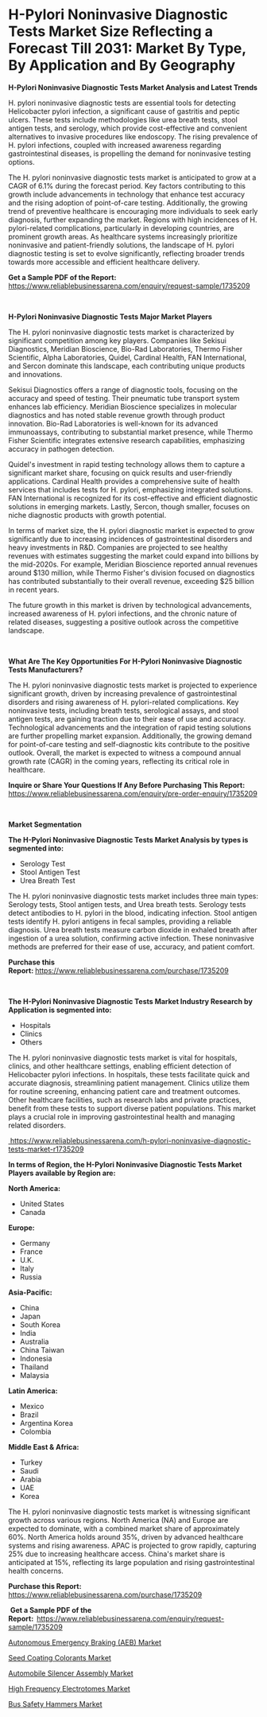 <p><h1>H-Pylori Noninvasive Diagnostic Tests Market Size Reflecting a Forecast Till 2031: Market By Type, By Application and By Geography</h1></p><p><strong>H-Pylori Noninvasive Diagnostic Tests Market Analysis and Latest Trends</strong></p>
<p><p>H. pylori noninvasive diagnostic tests are essential tools for detecting Helicobacter pylori infection, a significant cause of gastritis and peptic ulcers. These tests include methodologies like urea breath tests, stool antigen tests, and serology, which provide cost-effective and convenient alternatives to invasive procedures like endoscopy. The rising prevalence of H. pylori infections, coupled with increased awareness regarding gastrointestinal diseases, is propelling the demand for noninvasive testing options.</p><p>The H. pylori noninvasive diagnostic tests market is anticipated to grow at a CAGR of 6.1% during the forecast period. Key factors contributing to this growth include advancements in technology that enhance test accuracy and the rising adoption of point-of-care testing. Additionally, the growing trend of preventive healthcare is encouraging more individuals to seek early diagnosis, further expanding the market. Regions with high incidences of H. pylori-related complications, particularly in developing countries, are prominent growth areas. As healthcare systems increasingly prioritize noninvasive and patient-friendly solutions, the landscape of H. pylori diagnostic testing is set to evolve significantly, reflecting broader trends towards more accessible and efficient healthcare delivery.</p></p>
<p><strong>Get a Sample PDF of the Report:&nbsp;</strong> <a href="https://www.reliablebusinessarena.com/enquiry/request-sample/1735209?utm_campaign=1174&utm_medium=2&utm_source=Github&utm_content=ia&utm_term=13102024&utm_id=h-pylori-noninvasive-diagnostic-tests">https://www.reliablebusinessarena.com/enquiry/request-sample/1735209</a></p>
<p>&nbsp;</p>
<p><strong>H-Pylori Noninvasive Diagnostic Tests Major Market Players</strong></p>
<p><p>The H. pylori noninvasive diagnostic tests market is characterized by significant competition among key players. Companies like Sekisui Diagnostics, Meridian Bioscience, Bio-Rad Laboratories, Thermo Fisher Scientific, Alpha Laboratories, Quidel, Cardinal Health, FAN International, and Sercon dominate this landscape, each contributing unique products and innovations. </p><p>Sekisui Diagnostics offers a range of diagnostic tools, focusing on the accuracy and speed of testing. Their pneumatic tube transport system enhances lab efficiency. Meridian Bioscience specializes in molecular diagnostics and has noted stable revenue growth through product innovation. Bio-Rad Laboratories is well-known for its advanced immunoassays, contributing to substantial market presence, while Thermo Fisher Scientific integrates extensive research capabilities, emphasizing accuracy in pathogen detection.</p><p>Quidel's investment in rapid testing technology allows them to capture a significant market share, focusing on quick results and user-friendly applications. Cardinal Health provides a comprehensive suite of health services that includes tests for H. pylori, emphasizing integrated solutions. FAN International is recognized for its cost-effective and efficient diagnostic solutions in emerging markets. Lastly, Sercon, though smaller, focuses on niche diagnostic products with growth potential.</p><p>In terms of market size, the H. pylori diagnostic market is expected to grow significantly due to increasing incidences of gastrointestinal disorders and heavy investments in R&D. Companies are projected to see healthy revenues with estimates suggesting the market could expand into billions by the mid-2020s. For example, Meridian Bioscience reported annual revenues around $130 million, while Thermo Fisher's division focused on diagnostics has contributed substantially to their overall revenue, exceeding $25 billion in recent years.</p><p>The future growth in this market is driven by technological advancements, increased awareness of H. pylori infections, and the chronic nature of related diseases, suggesting a positive outlook across the competitive landscape.</p></p>
<p>&nbsp;</p>
<p><strong>What Are The Key Opportunities For H-Pylori Noninvasive Diagnostic Tests Manufacturers?</strong></p>
<p><p>The H. pylori noninvasive diagnostic tests market is projected to experience significant growth, driven by increasing prevalence of gastrointestinal disorders and rising awareness of H. pylori-related complications. Key noninvasive tests, including breath tests, serological assays, and stool antigen tests, are gaining traction due to their ease of use and accuracy. Technological advancements and the integration of rapid testing solutions are further propelling market expansion. Additionally, the growing demand for point-of-care testing and self-diagnostic kits contribute to the positive outlook. Overall, the market is expected to witness a compound annual growth rate (CAGR) in the coming years, reflecting its critical role in healthcare.</p></p>
<p><strong>Inquire or Share Your Questions If Any Before Purchasing This Report:</strong> <a href="https://www.reliablebusinessarena.com/enquiry/pre-order-enquiry/1735209?utm_campaign=1174&utm_medium=2&utm_source=Github&utm_content=ia&utm_term=13102024&utm_id=h-pylori-noninvasive-diagnostic-tests">https://www.reliablebusinessarena.com/enquiry/pre-order-enquiry/1735209</a></p>
<p>&nbsp;</p>
<p><strong>Market Segmentation</strong></p>
<p><strong>The H-Pylori Noninvasive Diagnostic Tests Market Analysis by types is segmented into:</strong></p>
<p><ul><li>Serology Test</li><li>Stool Antigen Test</li><li>Urea Breath Test</li></ul></p>
<p><p>The H. pylori noninvasive diagnostic tests market includes three main types: Serology tests, Stool antigen tests, and Urea breath tests. Serology tests detect antibodies to H. pylori in the blood, indicating infection. Stool antigen tests identify H. pylori antigens in fecal samples, providing a reliable diagnosis. Urea breath tests measure carbon dioxide in exhaled breath after ingestion of a urea solution, confirming active infection. These noninvasive methods are preferred for their ease of use, accuracy, and patient comfort.</p></p>
<p><strong>Purchase this Report:&nbsp;</strong><a href="https://www.reliablebusinessarena.com/purchase/1735209?utm_campaign=1174&utm_medium=2&utm_source=Github&utm_content=ia&utm_term=13102024&utm_id=h-pylori-noninvasive-diagnostic-tests">https://www.reliablebusinessarena.com/purchase/1735209</a></p>
<p>&nbsp;</p>
<p><strong>The H-Pylori Noninvasive Diagnostic Tests Market Industry Research by Application is segmented into:</strong></p>
<p><ul><li>Hospitals</li><li>Clinics</li><li>Others</li></ul></p>
<p><p>The H. pylori noninvasive diagnostic tests market is vital for hospitals, clinics, and other healthcare settings, enabling efficient detection of Helicobacter pylori infections. In hospitals, these tests facilitate quick and accurate diagnosis, streamlining patient management. Clinics utilize them for routine screening, enhancing patient care and treatment outcomes. Other healthcare facilities, such as research labs and private practices, benefit from these tests to support diverse patient populations. This market plays a crucial role in improving gastrointestinal health and managing related disorders.</p></p>
<p><a href="https://www.reliablebusinessarena.com/h-pylori-noninvasive-diagnostic-tests-market-r1735209?utm_campaign=1174&utm_medium=2&utm_source=Github&utm_content=ia&utm_term=13102024&utm_id=h-pylori-noninvasive-diagnostic-tests">&nbsp;https://www.reliablebusinessarena.com/h-pylori-noninvasive-diagnostic-tests-market-r1735209</a></p>
<p><strong>In terms of Region, the H-Pylori Noninvasive Diagnostic Tests Market Players available by Region are:</strong></p>
<p>
    <p> <strong> North America: </strong>
        <ul>
            <li>United States</li>
            <li>Canada</li>
        </ul>
        </p> 
    <p> <strong> Europe: </strong>
        <ul>
            <li>Germany</li>
            <li>France</li>
            <li>U.K.</li>
            <li>Italy</li>
            <li>Russia</li>
        </ul>
        </p> 
    <p> <strong> Asia-Pacific: </strong>
        <ul>
            <li>China</li>
            <li>Japan</li>
            <li>South Korea</li>
            <li>India</li>
            <li>Australia</li>
            <li>China Taiwan</li>
            <li>Indonesia</li>
            <li>Thailand</li>
            <li>Malaysia</li>
        </ul>
        </p> 
    <p> <strong> Latin America: </strong>
        <ul>
            <li>Mexico</li>
            <li>Brazil</li>
            <li>Argentina Korea</li>
            <li>Colombia</li>
        </ul>
        </p> 
    <p> <strong> Middle East & Africa: </strong>
        <ul>
            <li>Turkey</li>
            <li>Saudi</li>
            <li>Arabia</li>
            <li>UAE</li>
            <li>Korea</li>
        </ul>
    </p>
    </p>
<p><p>The H. pylori noninvasive diagnostic tests market is witnessing significant growth across various regions. North America (NA) and Europe are expected to dominate, with a combined market share of approximately 60%. North America holds around 35%, driven by advanced healthcare systems and rising awareness. APAC is projected to grow rapidly, capturing 25% due to increasing healthcare access. China's market share is anticipated at 15%, reflecting its large population and rising gastrointestinal health concerns.</p></p>
<p><strong>Purchase this Report: </strong><a href="https://www.reliablebusinessarena.com/purchase/1735209?utm_campaign=1174&utm_medium=2&utm_source=Github&utm_content=ia&utm_term=13102024&utm_id=h-pylori-noninvasive-diagnostic-tests">https://www.reliablebusinessarena.com/purchase/1735209</a></p>
<p>&nbsp;<strong>Get a Sample PDF of the Report:&nbsp;&nbsp;</strong><a href="https://www.reliablebusinessarena.com/enquiry/request-sample/1735209?utm_campaign=1174&utm_medium=2&utm_source=Github&utm_content=ia&utm_term=13102024&utm_id=h-pylori-noninvasive-diagnostic-tests">https://www.reliablebusinessarena.com/enquiry/request-sample/1735209</a></p>
<p><strong></strong></p>
<p><p><a href="https://www.linkedin.com/pulse/autonomous-emergency-braking-aeb-market-research-report-grzuc?utm_campaign=1174&utm_medium=2&utm_source=Github&utm_content=ia&utm_term=13102024&utm_id=h-pylori-noninvasive-diagnostic-tests">Autonomous Emergency Braking (AEB) Market</a></p><p><a href="https://www.linkedin.com/pulse/digital-transformation-seed-coating-colorants-industry-market-vmiyc?utm_campaign=1174&utm_medium=2&utm_source=Github&utm_content=ia&utm_term=13102024&utm_id=h-pylori-noninvasive-diagnostic-tests">Seed Coating Colorants Market</a></p><p><a href="https://www.linkedin.com/pulse/automobile-silencer-assembly-industry-sector-new-technologies-eqocc?utm_campaign=1174&utm_medium=2&utm_source=Github&utm_content=ia&utm_term=13102024&utm_id=h-pylori-noninvasive-diagnostic-tests">Automobile Silencer Assembly Market</a></p><p><a href="https://www.linkedin.com/pulse/high-frequency-electrotomes-market-analysis-report-global-yipoc?utm_campaign=1174&utm_medium=2&utm_source=Github&utm_content=ia&utm_term=13102024&utm_id=h-pylori-noninvasive-diagnostic-tests">High Frequency Electrotomes Market</a></p><p><a href="https://www.linkedin.com/pulse/bus-safety-hammers-market-overview-regional-outlook-competitive-jkgec?utm_campaign=1174&utm_medium=2&utm_source=Github&utm_content=ia&utm_term=13102024&utm_id=h-pylori-noninvasive-diagnostic-tests">Bus Safety Hammers Market</a></p></p>